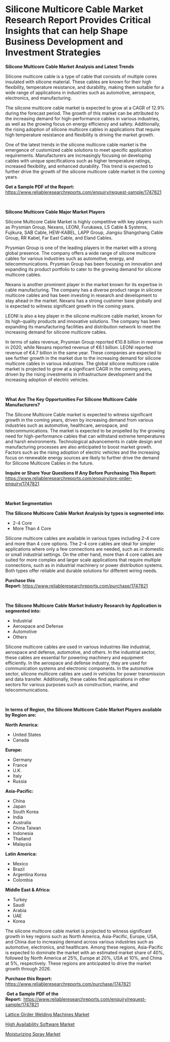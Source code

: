 <p><h1>Silicone Multicore Cable Market Research Report Provides Critical Insights that can help Shape Business Development and Investment Strategies</h1></p><p><strong>Silicone Multicore Cable Market Analysis and Latest Trends</strong></p>
<p><p>Silicone multicore cable is a type of cable that consists of multiple cores insulated with silicone material. These cables are known for their high flexibility, temperature resistance, and durability, making them suitable for a wide range of applications in industries such as automotive, aerospace, electronics, and manufacturing.</p><p>The silicone multicore cable market is expected to grow at a CAGR of 12.9% during the forecast period. The growth of this market can be attributed to the increasing demand for high-performance cables in various industries, as well as the growing focus on energy efficiency and safety. Additionally, the rising adoption of silicone multicore cables in applications that require high temperature resistance and flexibility is driving the market growth.</p><p>One of the latest trends in the silicone multicore cable market is the emergence of customized cable solutions to meet specific application requirements. Manufacturers are increasingly focusing on developing cables with unique specifications such as higher temperature ratings, increased flexibility, and enhanced durability. This trend is expected to further drive the growth of the silicone multicore cable market in the coming years.</p></p>
<p><strong>Get a Sample PDF of the Report:&nbsp;</strong> <a href="https://www.reliableresearchreports.com/enquiry/request-sample/1747821">https://www.reliableresearchreports.com/enquiry/request-sample/1747821</a></p>
<p>&nbsp;</p>
<p><strong>Silicone Multicore Cable Major Market Players</strong></p>
<p><p>Silicone Multicore Cable Market is highly competitive with key players such as Prysmian Group, Nexans, LEONI, Furukawa, LS Cable & Systems, Fujikura, SAB Cable, HEW-KABEL, LAPP Group, Jiangsu Shangshang Cable Group, RR Kabel, Far East Cable, and Eland Cables. </p><p>Prysmian Group is one of the leading players in the market with a strong global presence. The company offers a wide range of silicone multicore cables for various industries such as automotive, energy, and telecommunications. Prysmian Group has been focusing on innovation and expanding its product portfolio to cater to the growing demand for silicone multicore cables.</p><p>Nexans is another prominent player in the market known for its expertise in cable manufacturing. The company has a diverse product range in silicone multicore cables and has been investing in research and development to stay ahead in the market. Nexans has a strong customer base globally and is expected to witness significant growth in the coming years.</p><p>LEONI is also a key player in the silicone multicore cable market, known for its high-quality products and innovative solutions. The company has been expanding its manufacturing facilities and distribution network to meet the increasing demand for silicone multicore cables.</p><p>In terms of sales revenue, Prysmian Group reported €10.8 billion in revenue in 2020, while Nexans reported revenue of €6.1 billion. LEONI reported revenue of €4.7 billion in the same year. These companies are expected to see further growth in the market due to the increasing demand for silicone multicore cables in various industries. The global silicone multicore cable market is projected to grow at a significant CAGR in the coming years, driven by the rising investments in infrastructure development and the increasing adoption of electric vehicles.</p></p>
<p>&nbsp;</p>
<p><strong>What Are The Key Opportunities For Silicone Multicore Cable Manufacturers?</strong></p>
<p><p>The Silicone Multicore Cable market is expected to witness significant growth in the coming years, driven by increasing demand from various industries such as automotive, healthcare, aerospace, and telecommunications. The market is expected to be propelled by the growing need for high-performance cables that can withstand extreme temperatures and harsh environments. Technological advancements in cable design and manufacturing processes are also anticipated to boost market growth. Factors such as the rising adoption of electric vehicles and the increasing focus on renewable energy sources are likely to further drive the demand for Silicone Multicore Cables in the future.</p></p>
<p><strong>Inquire or Share Your Questions If Any Before Purchasing This Report:</strong> <a href="https://www.reliableresearchreports.com/enquiry/pre-order-enquiry/1747821">https://www.reliableresearchreports.com/enquiry/pre-order-enquiry/1747821</a></p>
<p>&nbsp;</p>
<p><strong>Market Segmentation</strong></p>
<p><strong>The Silicone Multicore Cable Market Analysis by types is segmented into:</strong></p>
<p><ul><li>2-4 Core</li><li>More Than 4 Core</li></ul></p>
<p><p>Silicone multicore cables are available in various types including 2-4 core and more than 4 core options. The 2-4 core cables are ideal for simpler applications where only a few connections are needed, such as in domestic or small industrial settings. On the other hand, more than 4 core cables are suited for more complex and larger scale applications that require multiple connections, such as in industrial machinery or power distribution systems. Both types offer reliable and durable solutions for different wiring needs.</p></p>
<p><strong>Purchase this Report:&nbsp;</strong><a href="https://www.reliableresearchreports.com/purchase/1747821">https://www.reliableresearchreports.com/purchase/1747821</a></p>
<p>&nbsp;</p>
<p><strong>The Silicone Multicore Cable Market Industry Research by Application is segmented into:</strong></p>
<p><ul><li>Industrial</li><li>Aerospace and Defense</li><li>Automotive</li><li>Others</li></ul></p>
<p><p>Silicone multicore cables are used in various industries like industrial, aerospace and defense, automotive, and others. In the industrial sector, these cables are essential for powering machinery and equipment efficiently. In the aerospace and defense industry, they are used for communication systems and electronic components. In the automotive sector, silicone multicore cables are used in vehicles for power transmission and data transfer. Additionally, these cables find applications in other sectors for various purposes such as construction, marine, and telecommunications.</p></p>
<p>&nbsp;</p>
<p><strong>In terms of Region, the Silicone Multicore Cable Market Players available by Region are:</strong></p>
<p>
    <p> <strong> North America: </strong>
        <ul>
            <li>United States</li>
            <li>Canada</li>
        </ul>
        </p> 
    <p> <strong> Europe: </strong>
        <ul>
            <li>Germany</li>
            <li>France</li>
            <li>U.K.</li>
            <li>Italy</li>
            <li>Russia</li>
        </ul>
        </p> 
    <p> <strong> Asia-Pacific: </strong>
        <ul>
            <li>China</li>
            <li>Japan</li>
            <li>South Korea</li>
            <li>India</li>
            <li>Australia</li>
            <li>China Taiwan</li>
            <li>Indonesia</li>
            <li>Thailand</li>
            <li>Malaysia</li>
        </ul>
        </p> 
    <p> <strong> Latin America: </strong>
        <ul>
            <li>Mexico</li>
            <li>Brazil</li>
            <li>Argentina Korea</li>
            <li>Colombia</li>
        </ul>
        </p> 
    <p> <strong> Middle East & Africa: </strong>
        <ul>
            <li>Turkey</li>
            <li>Saudi</li>
            <li>Arabia</li>
            <li>UAE</li>
            <li>Korea</li>
        </ul>
    </p>
    </p>
<p><p>The silicone multicore cable market is projected to witness significant growth in key regions such as North America, Asia-Pacific, Europe, USA, and China due to increasing demand across various industries such as automotive, electronics, and healthcare. Among these regions, Asia-Pacific is expected to dominate the market with an estimated market share of 40%, followed by North America at 25%, Europe at 20%, USA at 10%, and China at 5%, respectively. These regions are anticipated to drive the market growth through 2026.</p></p>
<p><strong>Purchase this Report: </strong><a href="https://www.reliableresearchreports.com/purchase/1747821">https://www.reliableresearchreports.com/purchase/1747821</a></p>
<p>&nbsp;<strong>Get a Sample PDF of the Report:&nbsp;&nbsp;</strong><a href="https://www.reliableresearchreports.com/enquiry/request-sample/1747821">https://www.reliableresearchreports.com/enquiry/request-sample/1747821</a></p>
<p><strong></strong></p>
<p><p><a href="https://view.publitas.com/reportprime-1/lattice-girder-welding-machines-market-size-evaluating-its-market-trends-growth-and-projections-2023-2030/">Lattice Girder Welding Machines Market</a></p><p><a href="https://view.publitas.com/reportprime-1/high-availability-software-market-size-and-examines-its-market-scope-with-a-primary-focus-on-growth-opportunities-and-forecasted-trends-spanning-from-2023-to-2030/">High Availability Software Market</a></p><p><a href="https://view.publitas.com/reportprime-1/moisturizing-spray-market-provides-a-comprehensive-analysis-including-a-macro-overview-of-the-market-as-well-as-micro-details-such-as-market-size-and-competitive-landscape/">Moisturizing Spray Market</a></p></p>